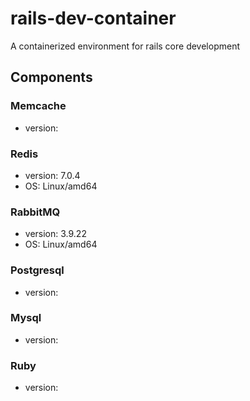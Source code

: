 # rails-dev-container
A containerized environment for rails core development

## Components

### Memcache
- version:
### Redis
- version: 7.0.4
- OS: Linux/amd64
### RabbitMQ
- version: 3.9.22
- OS: Linux/amd64
### Postgresql
- version:
### Mysql
- version:
### Ruby
- version:
